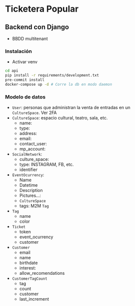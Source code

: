 # Ticketera Popular

## Backend con Django
- BBDD multitenant

### Instalación
- Activar venv
```bash
cd api
pip install -r requirements/development.txt
pre-commit install
docker-compose up -d # Corre la db en modo daemon
```

### Modelo de datos

- `User`: personas que administran la venta de entradas en un `CultureSpace`. Ver 2FA
- `CultureSpace`: espacio cultural, teatro, sala, etc.
	- name:
	- type:
	- address:
	- email:
	- contact_user:
	- mp_account:
- `SocialNetwork`:
	- culture_space:
	- type: INSTAGRAM, FB, etc.
	- identifier
- `EventOcurrency`:
	- Name
	- Datetime
	- Description
	- Pictures...:
	- `CultureSpace`
	- tags: M2M `Tag`
- `Tag`
	- name
	- color
- `Ticket`
	- token
	- event_ocurrency
	- customer
- `Customer`
	- email
	- name
	- birthdate
	- interest:
	- allow_recomendations
- `CustomerTagCount`
	- tag
	- count
	- customer
	- last_increment
